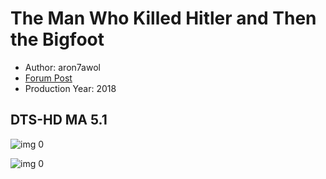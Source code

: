 # The Man Who Killed Hitler and Then the Bigfoot

* Author: aron7awol
* [Forum Post](https://www.avsforum.com/threads/bass-eq-for-filtered-movies.2995212/post-57896272)
* Production Year: 2018

## DTS-HD MA 5.1

![img 0](https://i.imgur.com/CQErcCe.jpg)

![img 0](https://i.imgur.com/XjmWtmR.png)

